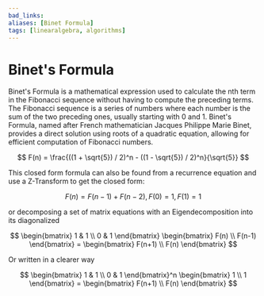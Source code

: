 ```yaml
---
bad_links: 
aliases: [Binet Formula]
tags: [linearalgebra, algorithms]
---
```

# Binet's Formula

Binet's Formula is a mathematical expression used to calculate the nth term in the Fibonacci sequence without having to compute the preceding terms. The Fibonacci sequence is a series of numbers where each number is the sum of the two preceding ones, usually starting with 0 and 1. Binet's Formula, named after French mathematician Jacques Philippe Marie Binet, provides a direct solution using roots of a quadratic equation, allowing for efficient computation of Fibonacci numbers.

$$
F(n) = \frac{((1 + \sqrt{5}) / 2)^n - ((1 - \sqrt{5}) / 2)^n}{\sqrt{5}}
$$

This closed form formula can also be found from a recurrence equation and use a Z-Transform to get the closed form:

$$
F(n) = F(n-1) + F(n-2), F(0)=1, F(1)=1
$$

or decomposing a set of matrix equations with an Eigendecomposition into its diagonalized

$$
\begin{bmatrix}   1 & 1 \\   0 & 1    \end{bmatrix} \begin{bmatrix}   F(n)  \\   F(n-1)     \end{bmatrix} = \begin{bmatrix}   F(n+1)  \\   F(n)     \end{bmatrix}
$$

Or written in a clearer way

$$
\begin{bmatrix}   1 & 1 \\   0 & 1    \end{bmatrix}^n \begin{bmatrix}   1  \\   1    \end{bmatrix} = \begin{bmatrix}   F(n+1)  \\   F(n)     \end{bmatrix}
$$